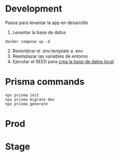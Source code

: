 # Development

Pasos para levantar la app en desarrollo

1. Levantar la base de datos

```
docker compose up -d
```

2. Renombrar el .env.template a .env
3. Reemplazar las variables de entorno
4. Ejecutar el SEED para [crea la base de datos local](localhost:3000/api/seed)

# Prisma commands
```
npx prisma init
npx prisma migrate dev
npx prisma generate
```


# Prod

# Stage
